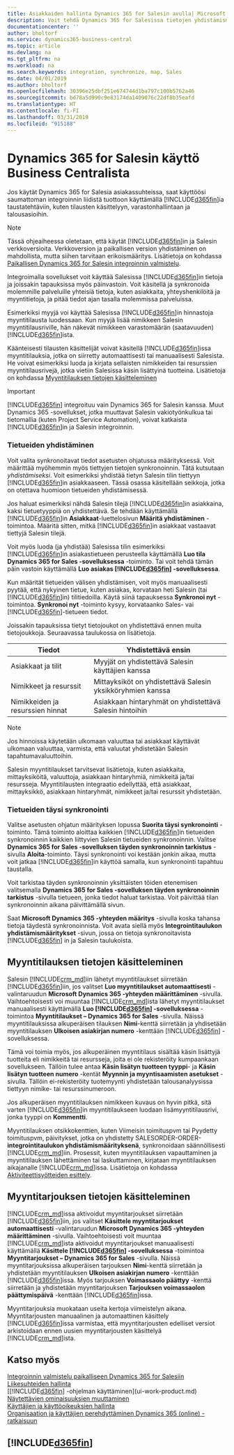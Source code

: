 ```yaml
---
title: Asiakkaiden hallinta Dynamics 365 for Salesin avulla| Microsoft Docs
description: Voit tehdä Dynamics 365 for Salesissa tietojen yhdistämismäärityksen Business Centralissa, jolloin saavutetaan liidistä tuottoon -prosessin saumaton integrointi ja synkronointi.
documentationcenter: ''
author: bholtorf
ms.service: dynamics365-business-central
ms.topic: article
ms.devlang: na
ms.tgt_pltfrm: na
ms.workload: na
ms.search.keywords: integration, synchronize, map, Sales
ms.date: 04/01/2019
ms.author: bholtorf
ms.openlocfilehash: 30396e25dbf251e674744d1ba797c100b5762a46
ms.sourcegitcommit: bd78a5d990c9e83174da1409076c22df8b35eafd
ms.translationtype: HT
ms.contentlocale: fi-FI
ms.lasthandoff: 03/31/2019
ms.locfileid: "915188"
---
```

# <a name="using-dynamics-365-for-sales-from-business-central"></a>Dynamics 365 for Salesin käyttö Business Centralista
Jos käytät Dynamics 365 for Salesia asiakassuhteissa, saat käyttöösi saumattoman integroinnin liidistä tuottoon käyttämällä [!INCLUDE[d365fin](includes/d365fin_md.md)]ia taustatehtäviin, kuten tilausten käsittelyyn, varastonhallintaan ja talousasioihin.

> [!NOTE]
> Tässä ohjeaiheessa oletetaan, että käytät [!INCLUDE[d365fin](includes/d365fin_md.md)]in ja Salesin verkkoversioita. Verkkoversion ja paikallisen version yhdistäminen on mahdollista, mutta siihen tarvitaan erikoismääritys. Lisätietoja on kohdassa [Paikallisen Dynamics 365 for Salesin integroinnin valmistelu](/dynamics365/business-central/dev-itpro/administration/prepare-dynamics-365-for-sales-for-integration).

Integroimalla sovellukset voit käyttää Salesissa [!INCLUDE[d365fin](includes/d365fin_md.md)]in tietoja ja joissakin tapauksissa myös päinvastoin. Voit käsitellä ja synkronoida molemmille palveluille yhteisiä tietoja, kuten asiakkaita, yhteyshenkilöitä ja myyntitietoja, ja pitää tiedot ajan tasalla molemmissa palveluissa.  

Esimerkiksi myyjä voi käyttää Salesissa [!INCLUDE[d365fin](includes/d365fin_md.md)]in hinnastoja myyntitilausta luodessaan. Kun myyjä lisää nimikkeen Salesin myyntitilausriville, hän näkevät nimikkeen varastomäärän (saatavuuden) [!INCLUDE[d365fin](includes/d365fin_md.md)]ista.

Käänteisesti tilausten käsittelijät voivat käsitellä [!INCLUDE[d365fin](includes/d365fin_md.md)]issa myyntitilauksia, jotka on siirretty automaattisesti tai manuaalisesti Salesista. He voivat esimerkiksi luoda ja kirjata sellaisten nimikkeiden tai resurssien myyntitilausrivejä, jotka vietiin Salesissa käsin lisättyinä tuotteina. Lisätietoja on kohdassa [Myyntitilauksen tietojen käsitteleminen](marketing-integrate-dynamicscrm.md#handling-sales-order-data)

> [!IMPORTANT]  
> [!INCLUDE[d365fin](includes/d365fin_md.md)] integroituu vain Dynamics 365 for Salesin kanssa. Muut Dynamics 365 -sovellukset, jotka muuttavat Salesin vakiotyönkulkua tai tietomallia (kuten Project Service Automation), voivat katkaista [!INCLUDE[d365fin](includes/d365fin_md.md)]in ja Salesin integroinnin.

### <a name="coupling-records"></a>Tietueiden yhdistäminen
Voit valita synkronoitavat tiedot asetusten ohjatussa määrityksessä. Voit määrittää myöhemmin myös tiettyjen tietojen synkronoinnin. Tätä kutsutaan *yhdistämiseksi*. Voit esimerkiksi yhdistää tietyn Salesin tilin tiettyyn [!INCLUDE[d365fin](includes/d365fin_md.md)]in asiakkaaseen. Tässä osassa käsitellään seikkoja, jotka on otettava huomioon tietueiden yhdistämisessä.

Jos haluat esimerkiksi nähdä Salesin tilejä [!INCLUDE[d365fin](includes/d365fin_md.md)]in asiakkaina, kaksi tietuetyyppiä on yhdistettävä. Se tehdään käyttämällä [!INCLUDE[d365fin](includes/d365fin_md.md)]in **Asiakkaat**-luettelosivun **Määritä yhdistäminen** -toimintoa. Määritä sitten, mitkä [!INCLUDE[d365fin](includes/d365fin_md.md)]in asiakkaat vastaavat tiettyjä Salesin tilejä.

Voit myös luoda (ja yhdistää) Salesissa tilin esimerkiksi [!INCLUDE[d365fin](includes/d365fin_md.md)]in asiakastietueen perusteella käyttämällä **Luo tila Dynamics 365 for Sales -sovelluksessa** -toiminto. Tai voit tehdä tämän päin vastoin käyttämällä **Luo asiakas [!INCLUDE[d365fin](includes/d365fin_md.md)] -sovelluksessa**.

Kun määrität tietueiden välisen yhdistämisen, voit myös manuaalisesti pyytää, että nykyinen tietue, kuten asiakas, korvataan heti Salesin (tai [!INCLUDE[d365fin](includes/d365fin_md.md)]in) tilitiedoilla. Käytä siinä tapauksessa **Synkronoi nyt** -toimintoa. **Synkronoi nyt** -toiminto kysyy, korvataanko Sales- vai [!INCLUDE[d365fin](includes/d365fin_md.md)]-tietueen tiedot.

Joissakin tapauksissa tietyt tietojoukot on yhdistettävä ennen muita tietojoukkoja. Seuraavassa taulukossa on lisätietoja.

|Tiedot|Yhdistettävä ensin|
|-----|----|
|Asiakkaat ja tilit|Myyjät on yhdistettävä Salesin käyttäjien kanssa|
|Nimikkeet ja resurssit|Mittayksiköt on yhdistettävä Salesin yksikköryhmien kanssa|
|Nimikkeiden ja resurssien hinnat|Asiakkaan hintaryhmät on yhdistettävä Salesin hintoihin|

> [!NOTE]  
> Jos hinnoissa käytetään ulkomaan valuuttaa tai asiakkaat käyttävät ulkomaan valuuttaa, varmista, että valuutat yhdistetään Salesin tapahtumavaluuttoihin.

Salesin myyntitilaukset tarvitsevat lisätietoja, kuten asiakkaita, mittayksiköitä, valuuttoja, asiakkaan hintaryhmiä, nimikkeitä ja/tai resursseja. Myyntitilausten integraatio edellyttää, että asiakkaat, mittayksikkö, asiakkaan hintaryhmät, nimikkeet ja/tai resurssit yhdistetään.

### <a name="fully-synchronizing-records"></a>Tietueiden täysi synkronointi
Valitse asetusten ohjatun määrityksen lopussa **Suorita täysi synkronointi** -toiminto. Tämä toiminto aloittaa kaikkien [!INCLUDE[d365fin](includes/d365fin_md.md)]in tietueiden synkronoinnin kaikkien liittyvien Salesin tietueiden synkronoinnin. Valitse **Dynamics 365 for Sales -sovelluksen täyden synkronoinnin tarkistus** -sivulla **Aloita**-toiminto. Täysi synkronointi voi kestään jonkin aikaa, mutta voit jatkaa [!INCLUDE[d365fin](includes/d365fin_md.md)]in käyttöä samalla, kun synkronointi tapahtuu taustalla.

Voit tarkistaa täyden synkronoinnin yksittäisten töiden etenemisen valitsemalla **Dynamics 365 for Sales -sovelluksen täyden synkronoinnin tarkistus** -sivulla tietueen, jonka tiedot haluat tarkistaa. Voit päivittää tilan synkronoinnin aikana päivittämällä sivun.

Saat **Microsoft Dynamics 365 -yhteyden määritys** -sivulla koska tahansa tietoja täydestä synkronoinnista. Voit avata siellä myös **Integrointitaulukon yhdistämismääritykset** -sivun, jossa on tietoja synkronoitavista [!INCLUDE[d365fin](includes/d365fin_md.md)] in ja Salesin taulukoista.

## <a name="handling-sales-order-data"></a>Myyntitilauksen tietojen käsitteleminen
Salesin [!INCLUDE[crm_md](includes/crm_md.md)]iin lähetyt myyntitilaukset siirretään [!INCLUDE[d365fin](includes/d365fin_md.md)]iin, jos valitset **Luo myyntitilaukset automaattisesti** -valintaruudun **Microsoft Dynamics 365 -yhteyden määrittäminen** -sivulla.
Vaihtoehtoisesti voi muuntaa [!INCLUDE[crm_md](includes/crm_md.md)]ista lähetyt myyntitilaukset manuaalisesti käyttämällä **Luo [!INCLUDE[d365fin](includes/d365fin_md.md)] -sovelluksessa** -toimintoa **Myyntitilaukset – Dynamics 365 for Sales** -sivulla.
Näissä myyntitilauksissa alkuperäisen tilauksen **Nimi**-kenttä siirretään ja yhdisetään myyntitilauksen **Ulkoisen asiakirjan numero** -kenttään [!INCLUDE[d365fin](includes/d365fin_md.md)] -sovelluksessa.

Tämä voi toimia myös, jos alkuperäinen myyntitilaus sisältää käsin lisättyjä tuotteita eli nimikkeitä tai resursseja, joita ei ole rekisteröity kumpaankaan sovellukseen. Tällöin tulee antaa **Käsin lisätyn tuotteen tyyppi**- ja **Käsin lisätyn tuotteen numero** -kentät **Myynnin ja myyntisaamisten asetukset** -sivulla. Tällöin ei-rekisteröity tuotemyynti yhdistetään talousanalyysissa tiettyyn nimike- tai resurssinumeroon.

Jos alkuperäisen myyntitilauksen nimikkeen kuvaus on hyvin pitkä, sitä varten [!INCLUDE[d365fin](includes/d365fin_md.md)]in myyntitilaukseen luodaan lisämyyntitilausrivi, jonka tyyppi on **Kommentti**.

Myyntitilauksen otsikkokenttien, kuten Viimeisin toimituspvm tai Pyydetty toimituspvm, päivitykset, jotka on yhdistetty SALESORDER-ORDER- **integrointitaulukon yhdistämismäärityksenä**, synkronoidaan säännöllisesti [!INCLUDE[crm_md](includes/crm_md.md)]iin. Prosessit, kuten myyntitilauksen vapauttaminen ja myyntitilauksen lähettäminen tai laskuttaminen, kirjataan myyntitilauksen aikajanalle [!INCLUDE[crm_md](includes/crm_md.md)]issa. Lisätietoja on kohdassa [Aktiviteettisyötteiden esittely](https://docs.microsoft.com/en-us/dynamics365/customer-engagement/developer/introduction-activity-feeds).

## <a name="handling-sales-quotes-data"></a>Myyntitarjouksen tietojen käsitteleminen
[!INCLUDE[crm_md](includes/crm_md.md)]issa aktivoidut myyntitarjoukset siirretään [!INCLUDE[d365fin](includes/d365fin_md.md)]iin, jos valitset **Käsittele myyntitarjoukset automaattisesti** -valintaruudun **Microsoft Dynamics 365 -yhteyden määrittäminen** -sivulla.
Vaihtoehtoisesti voit muuntaa [!INCLUDE[crm_md](includes/crm_md.md)]ista aktivoidut myyntitarjoukset manuaalisesti käyttämällä **Käsittele [!INCLUDE[d365fin](includes/d365fin_md.md)] -sovelluksessa** -toimintoa **Myyntitarjoukset – Dynamics 365 for Sales** -sivulla.
Näissä myyntitarjouksissa alkuperäisen tarjouksen **Nimi**-kenttä siirretään ja yhdistetään myyntitilauksen **Ulkoisen asiakirjan numero** -kenttään [!INCLUDE[d365fin](includes/d365fin_md.md)]issa. Myös tarjouksen **Voimassaolo päättyy** -kenttä siirretään ja yhdistetään myyntitarjouksen **Tarjouksen voimassaolon päättymispäivä** -kenttään [!INCLUDE[d365fin](includes/d365fin_md.md)]issa.  

Myyntitarjouksia muokataan useita kertoja viimeistelyn aikana. Myyntitarjousten manuaalinen ja automaattinen käsittely [!INCLUDE[d365fin](includes/d365fin_md.md)]issa varmistaa, että myyntitarjousten edelliset versiot arkistoidaan ennen uusien myyntitarjousten käsittelyä [!INCLUDE[crm_md](includes/crm_md.md)]ista.  

## <a name="see-also"></a>Katso myös
[Integroinnin valmistelu paikalliseen Dynamics 365 for Salesiin](/dynamics365/business-central/dev-itpro/administration/prepare-dynamics-365-for-sales-for-integration)  
[Liikesuhteiden hallinta](marketing-relationship-management.md)  
[[!INCLUDE[d365fin](includes/d365fin_md.md)] -ohjelman käyttäminen](ui-work-product.md)  
[Näytettävien ominaisuuksien muuttaminen](ui-experiences.md)  
[Käyttäjien ja käyttöoikeuksien hallinta](ui-how-users-permissions.md)    
[Organisaation ja käyttäjien perehdyttäminen Dynamics 365 (online) -ratkaisuun](/dynamics365/customer-engagement/admin/onboard-your-organization-and-users-to-dynamics-365-online)  

## [!INCLUDE[d365fin](includes/free_trial_md.md)]  

